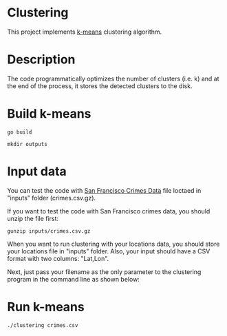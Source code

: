 # Clustering
This project implements [k-means](https://en.wikipedia.org/wiki/K-means_clustering) clustering algorithm.

# Description
The code programmatically optimizes the number of clusters (i.e. k) and at the end of the process, it stores the detected clusters to the disk.

# Build k-means
`go build`

`mkdir outputs`

# Input data
You can test the code with [San Francisco Crimes Data](https://data.sfgov.org/Public-Safety/Police-Department-Incident-Reports-Historical-2003/tmnf-yvry) file loctaed in "inputs" folder (crimes.csv.gz). 

If you want to test the code with San Francisco crimes data, you should unzip the file first:

`gunzip inputs/crimes.csv.gz`

When you want to run clustering with your locations data, you should store your locations file in "inputs" folder.  Also, your input should have a CSV format with two columns: "Lat,Lon".

Next, just pass your filename as the only parameter to the clustering program in the command line as shown below:

# Run k-means
`./clustering crimes.csv`
